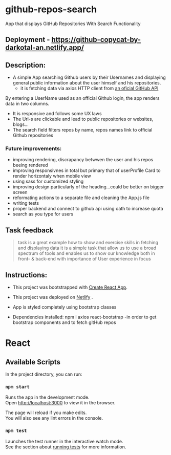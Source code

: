 # github-repos-search
App that displays GitHub Repositories With Search Functionality

## Deployment - https://github-copycat-by-darkotal-an.netlify.app/

## Description:
* A simple App searching Github users by their Usernames and displaying general public information about the user himself and his repositories.
  * it is fetching data via axios HTTP client from [an oficial GitHub API](https://docs.github.com/en/rest)

By entering a UserName used as an official Github login, the app renders data in two columns.
* It is responsive and follows some UX laws
* The Url-s are clickable and lead to public repositories or websites, blogs... 
* The search field filters repos by name, repos names link to official Github repositories

### Future improvements:
 * improving rendering, discrapancy betwwen the user and his repos beeing rendered
 * improving responsivnes in total but primary that of userProfile Card to render horizontaly when mobile view
 * using sass for customized styling
 * improving design particularly of the heading...could be better on bigger screen
 * reformating actions to a separate file and cleaning the App.js file
 * writing tests 
 * proper backend and connect to github api using oath to increase quota 
 * search as you type for users

## Task feedback
 > task is a great example how to show and exercise skills in fetching and displaying data 
 > it is a simple task that allow us to use a broad spectrum of tools and enables us to show our knowledge both in front- & back-end with importance of User experience in focus

## Instructions: 
* This project was bootstrapped with [Create React App](https://github.com/facebook/create-react-app).

* This project was deployed on [Netlify](https://www.netlify.com/) .

* App is styled completely using bootstrap classes

* Dependencies installed: npm i axios react-bootstrap 
  -in order to get bootstrap components and to fetch gitHub repos
            
# React 
## Available Scripts

In the project directory, you can run:

### `npm start`

Runs the app in the development mode.\
Open [http://localhost:3000](http://localhost:3000) to view it in the browser.

The page will reload if you make edits.\
You will also see any lint errors in the console.

### `npm test`

Launches the test runner in the interactive watch mode.\
See the section about [running tests](https://facebook.github.io/create-react-app/docs/running-tests) for more information.

